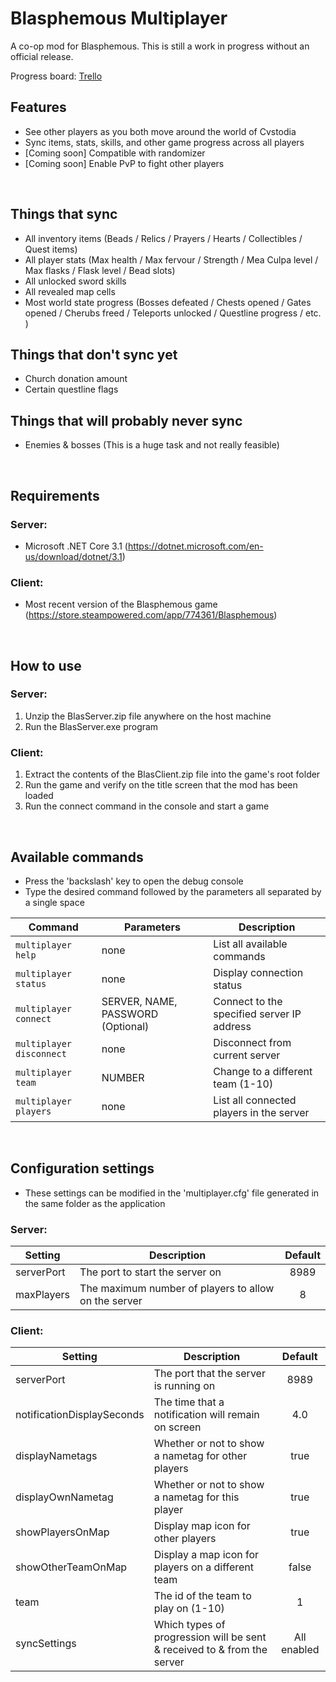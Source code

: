 # Blasphemous Multiplayer

A co-op mod for Blasphemous.  This is still a work in progress without an official release.

Progress board: [Trello](https://trello.com/b/FBdBWoVM/blasphemous-multiplayer)

## Features

- See other players as you both move around the world of Cvstodia
- Sync items, stats, skills, and other game progress across all players
- [Coming soon] Compatible with randomizer
- [Coming soon] Enable PvP to fight other players

<br/>

## Things that sync

- All inventory items (Beads / Relics / Prayers / Hearts / Collectibles / Quest items)
- All player stats (Max health / Max fervour / Strength / Mea Culpa level / Max flasks / Flask level / Bead slots)
- All unlocked sword skills
- All revealed map cells
- Most world state progress (Bosses defeated / Chests opened / Gates opened / Cherubs freed / Teleports unlocked / Questline progress / etc. )

## Things that don't sync yet

- Church donation amount
- Certain questline flags

## Things that will probably never sync

- Enemies & bosses (This is a huge task and not really feasible)

<br/>

## Requirements

### Server:
- Microsoft .NET Core 3.1 (https://dotnet.microsoft.com/en-us/download/dotnet/3.1)

### Client:
- Most recent version of the Blasphemous game (https://store.steampowered.com/app/774361/Blasphemous)

<br/>

## How to use

### Server:
1. Unzip the BlasServer.zip file anywhere on the host machine
2. Run the BlasServer.exe program

### Client:
1. Extract the contents of the BlasClient.zip file into the game's root folder
2. Run the game and verify on the title screen that the mod has been loaded
3. Run the connect command in the console and start a game

<br/>

## Available commands
- Press the 'backslash' key to open the debug console
- Type the desired command followed by the parameters all separated by a single space

| Command | Parameters | Description |
| ------- | ----------- | ------- |
| `multiplayer help` | none | List all available commands |
| `multiplayer status` | none | Display connection status |
| `multiplayer connect` | SERVER, NAME, PASSWORD (Optional) | Connect to the specified server IP address |
| `multiplayer disconnect` | none | Disconnect from current server |
| `multiplayer team` | NUMBER | Change to a different team (1-10) |
| `multiplayer players` | none | List all connected players in the server |

<br/>

## Configuration settings
- These settings can be modified in the 'multiplayer.cfg' file generated in the same folder as the application

### Server:

| Setting | Description | Default |
| ------- | ----------- | :-----: |
| serverPort | The port to start the server on | 8989 |
| maxPlayers| The maximum number of players to allow on the server| 8 |

### Client:

| Setting | Description | Default |
| ------- | ----------- | :-----: |
| serverPort | The port that the server is running on | 8989 |
| notificationDisplaySeconds | The time that a notification will remain on screen | 4.0 |
| displayNametags | Whether or not to show a nametag for other players | true |
| displayOwnNametag | Whether or not to show a nametag for this player | true |
| showPlayersOnMap | Display map icon for other players | true |
| showOtherTeamOnMap | Display a map icon for players on a different team | false |
| team | The id of the team to play on (1-10) | 1 |
| syncSettings | Which types of progression will be sent & received to & from the server | All enabled |
